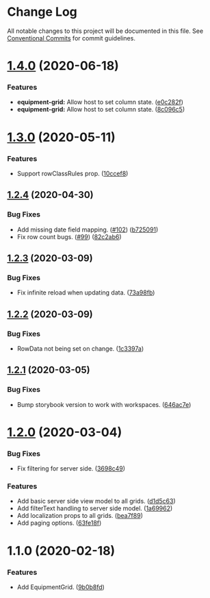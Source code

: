 # Change Log

All notable changes to this project will be documented in this file.
See [Conventional Commits](https://conventionalcommits.org) for commit guidelines.

# [1.4.0](https://git.faithlife.dev/Logos/FaithlifeEquipment/compare/@faithlife/equipment-grid@1.3.0...@faithlife/equipment-grid@1.4.0) (2020-06-18)


### Features

* **equipment-grid:** Allow host to set column state. ([e0c282f](https://git.faithlife.dev/Logos/FaithlifeEquipment/commits/e0c282fd20b172f427cf66de811a776946427186))
* **equipment-grid:** Allow host to set column state. ([8c096c5](https://git.faithlife.dev/Logos/FaithlifeEquipment/commits/8c096c5725012f39ee81ce74dcce9f20c1b52ec6))





# [1.3.0](https://git.faithlife.dev/Logos/FaithlifeEquipment/compare/@faithlife/equipment-grid@1.2.4...@faithlife/equipment-grid@1.3.0) (2020-05-11)


### Features

* Support rowClassRules prop. ([10ccef8](https://git.faithlife.dev/Logos/FaithlifeEquipment/commits/10ccef8aaec8c4050c673b6b226e3fe297394025))





## [1.2.4](https://git.faithlife.dev/Logos/FaithlifeEquipment/compare/@faithlife/equipment-grid@1.2.3...@faithlife/equipment-grid@1.2.4) (2020-04-30)


### Bug Fixes

* Add missing date field mapping. ([#102](https://git.faithlife.dev/Logos/FaithlifeEquipment/issues/102)) ([b725091](https://git.faithlife.dev/Logos/FaithlifeEquipment/commits/b72509124aaf3ce6bd24ae363af77384fe017cf7))
* Fix row count bugs. ([#99](https://git.faithlife.dev/Logos/FaithlifeEquipment/issues/99)) ([82c2ab6](https://git.faithlife.dev/Logos/FaithlifeEquipment/commits/82c2ab66412c1d743e00746af7cd2b1b01f29e30))





## [1.2.3](https://git.faithlife.dev/Logos/FaithlifeEquipment/compare/@faithlife/equipment-grid@1.2.2...@faithlife/equipment-grid@1.2.3) (2020-03-09)


### Bug Fixes

* Fix infinite reload when updating data. ([73a98fb](https://git.faithlife.dev/Logos/FaithlifeEquipment/commits/73a98fb5fe19b2f6a4ddd6ef1c2c2cb9babde59c))





## [1.2.2](https://git.faithlife.dev/Logos/FaithlifeEquipment/compare/@faithlife/equipment-grid@1.2.1...@faithlife/equipment-grid@1.2.2) (2020-03-09)


### Bug Fixes

* RowData not being set on change. ([1c3397a](https://git.faithlife.dev/Logos/FaithlifeEquipment/commits/1c3397aa220369c3bcc7f5c292176438ec30e07c))





## [1.2.1](https://git.faithlife.dev/Logos/FaithlifeEquipment/compare/@faithlife/equipment-grid@1.2.0...@faithlife/equipment-grid@1.2.1) (2020-03-05)


### Bug Fixes

* Bump storybook version to work with workspaces. ([646ac7e](https://git.faithlife.dev/Logos/FaithlifeEquipment/commits/646ac7e0d322a1e5a2e70e78cf992916d7841578))





# [1.2.0](https://git.faithlife.dev/Logos/FaithlifeEquipment/compare/@faithlife/equipment-grid@1.1.0...@faithlife/equipment-grid@1.2.0) (2020-03-04)


### Bug Fixes

* Fix filtering for server side. ([3698c49](https://git.faithlife.dev/Logos/FaithlifeEquipment/commits/3698c494d8e6cb3550bbf2d8bda23827c39d8b13))


### Features

* Add basic server side view model to all grids. ([d1d5c63](https://git.faithlife.dev/Logos/FaithlifeEquipment/commits/d1d5c6374e0a70459231994937b8f3dc9e4e63a0))
* Add filterText handling to server side model. ([1a69962](https://git.faithlife.dev/Logos/FaithlifeEquipment/commits/1a69962b363db508b131ff43d02d4ac2786fe8a0))
* Add localization props to all grids. ([bea7f89](https://git.faithlife.dev/Logos/FaithlifeEquipment/commits/bea7f894f84d25ab22dd0cd34bee27293f19d6b3))
* Add paging options. ([63fe18f](https://git.faithlife.dev/Logos/FaithlifeEquipment/commits/63fe18faadc81ccc9b6000d181c65b0be5500b92))





# 1.1.0 (2020-02-18)


### Features

* Add EquipmentGrid. ([9b0b8fd](https://git.faithlife.dev/Logos/FaithlifeEquipment/commits/9b0b8fd7282a4be8b50ccdb549b4e9813ce158b2))
